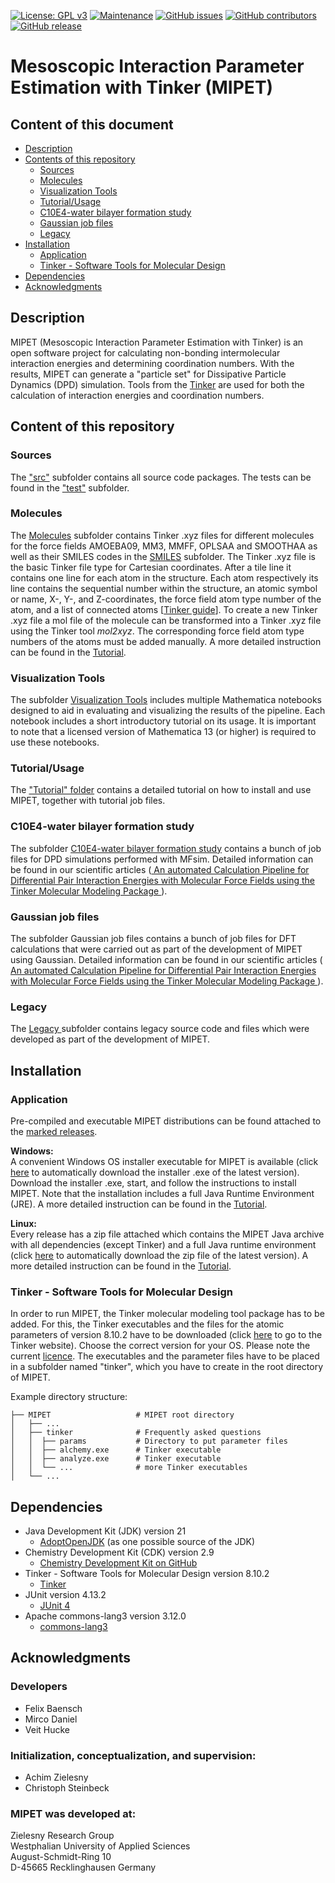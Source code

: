 [![License: GPL v3](https://img.shields.io/badge/License-GPL%20v3-blue.svg)](http://www.gnu.org/licenses/gpl-3.0)
[![Maintenance](https://img.shields.io/badge/Maintained%3F-yes-blue.svg)](https://GitHub.com/zielesny/MIPET/graphs/commit-activity)
[![GitHub issues](https://img.shields.io/github/issues/zielesny/MIPET.svg)](https://GitHub.com/zielesny/MIPET/issues/)
[![GitHub contributors](https://img.shields.io/github/contributors/zielesny/MIPET.svg)](https://github.com/zielesny/MIPET/graphs/contributors/)
[![GitHub release](https://img.shields.io/github/release/zielesny/MIPET.svg)](https://github.com/zielesny/MIPET/releases/)

# Mesoscopic Interaction Parameter Estimation with Tinker (MIPET)

## Content of this document
* [Description](#Description)
* [Contents of this repository](#Contents-of-this-repository)
  * [Sources](#Sources)
  * [Molecules](#Molecules)
  * [Visualization Tools](#Visualization-Tools)
  * [Tutorial/Usage](#tutorialusage)
  * [C10E4-water bilayer formation study](#c10e4-water-bilayer-formation-study)
  * [Gaussian job files](#gaussian-job-files)
  * [Legacy](#legacy)
* [Installation](#Installation)
    * [Application](#application)
    * [Tinker - Software Tools for Molecular Design](#tinker---software-tools-for-molecular-design)
* [Dependencies](#dependencies)
* [Acknowledgments](#acknowledgments)

## Description
MIPET (Mesoscopic Interaction Parameter Estimation with Tinker) is an open software project for calculating non-bonding 
intermolecular interaction energies and determining coordination numbers. With the results, MIPET can generate a 
"particle set" for Dissipative Particle Dynamics (DPD) simulation. Tools from the 
<a href="https://dasher.wustl.edu/tinker/">Tinker</a> are used for both the calculation of interaction energies and 
coordination numbers.

## Content of this repository 
### Sources 
The <a href="https://github.com/zielsny/MIPET/tree/main/resources/de/whs/ibci/mipet">"src"</a> subfolder contains all
source code packages. The tests can be found in the 
<a href="https://github.com/zielsny/MIPET/tree/main/test/de/whs/ibci">"test"</a> subfolder.

### Molecules
The <a href="https://github.com/zielsny/MIPET/tree/main/Molecules"> Molecules</a> subfolder contains Tinker .xyz files 
for different molecules for the force fields AMOEBA09, MM3, MMFF, OPLSAA and SMOOTHAA as well as their SMILES codes in 
the <a href="https://github.com/zielsny/MIPET/tree/main/Molecules/SMILES">SMILES</a> subfolder. The Tinker .xyz file is 
the basic Tinker file type for Cartesian coordinates. After a tile line it contains one line for each atom in the structure. 
Each atom respectively its line contains the sequential number within the structure, an atomic symbol or 
name, X-, Y-, and Z-coordinates, the force field atom type number of the atom, and a list of connected atoms 
[<a href="https://dasher.wustl.edu/tinker/downloads/tinker-guide.pdf">Tinker guide</a>]. To create a new Tinker .xyz file 
a mol file of the molecule can be transformed into a Tinker .xyz file using the Tinker tool *mol2xyz*. The corresponding 
force field atom type numbers of the atoms must be added manually. A more detailed instruction can be found
in the <a href="https://github.com/zielesny/MIPET/tree/main/Tutorial">Tutorial</a>.

### Visualization Tools
The subfolder <a href="https://github.com/zielsny/MIPET/tree/main/Visualization_Tools">Visualization Tools</a> includes
multiple Mathematica notebooks designed to aid in evaluating and visualizing the results of the pipeline. Each notebook
includes a short introductory tutorial on its usage. It is important to note that a licensed version of 
Mathematica 13 (or higher) is required to use these notebooks.

### Tutorial/Usage
The <a href="https://github.com/zielesny/MIPET/tree/main/Tutorial">"Tutorial" folder</a> contains a detailed tutorial 
on how to install and use MIPET, together with tutorial job files.

### C10E4-water bilayer formation study
The subfolder <a href="https://github.com/zielesny/MIPET/tree/main/C10E4-water%20bilayer%20formation%20study">C10E4-water bilayer formation study</a>
contains a bunch of job files for DPD simulations performed with MFsim. Detailed information can be found in our scientific
articles (<a href="TODO add link to article">
An automated Calculation Pipeline for Differential Pair Interaction Energies with Molecular Force Fields using the Tinker Molecular Modeling Package
</a>).

### Gaussian job files
The subfolder <a hre="https://github.com/zielesny/MIPET/tree/main/Gaussian%20job%20files"> Gaussian job files</a>
contains a bunch of job files for DFT calculations that were carried out as part of the development of MIPET using Gaussian.
Detailed information can be found in our scientific
articles (<a href="TODO add link to article">
An automated Calculation Pipeline for Differential Pair Interaction Energies with Molecular Force Fields using the Tinker Molecular Modeling Package
</a>).

### Legacy
The <a href="https://github.com/zielesny/MIPET/tree/main/Legacy"> Legacy </a> subfolder contains legacy source code and 
files which were developed as part of the development of MIPET.

## Installation
### Application
Pre-compiled and executable MIPET distributions can be found attached to the 
<a href="https://github.com/zielesny/MIPET/releases">marked releases</a>.

**Windows:**  
A convenient Windows OS installer executable for MIPET is available 
(click <a href="https://github.com/zielesny/MIPET/releases/download/MIPET/MIPET_win_x86_64.exe">here</a> 
to automatically download the installer .exe of the latest version). Download the installer .exe, start, and follow the
instructions to install MIPET. Note that the installation includes a full Java Runtime Environment (JRE). A more 
detailed instruction can be found in the <a href="https://github.com/zielesny/MIPET/tree/main/Tutorial">Tutorial</a>.

**Linux:**  
Every release has a zip file attached which contains the MIPET Java archive with all dependencies (except Tinker) and a
full Java runtime environment 
(click <a href="https://github.com/zielesny/MIPET/releases/download/MIPET/MIPET_linux_x86_64.tar.gz">here</a> 
to automatically download the zip file of the latest version). A more detailed instruction can be found
in the <a href="https://github.com/zielesny/MIPET/tree/main/Tutorial">Tutorial</a>.

### Tinker - Software Tools for Molecular Design
In order to run MIPET, the Tinker molecular modeling tool package has to be added. For this, the Tinker executables and 
the files for the atomic parameters of version 8.10.2 have to be downloaded 
(click <a href="https://dasher.wustl.edu/tinker/">here</a> to go to the Tinker website). Choose the correct version for
your OS. Please note the current <a href="https://dasher.wustl.edu/tinker/downloads/license.pdf">licence</a>. 
The executables and the parameter files have to be placed in a subfolder named "tinker", which you have to create in the
root directory of MIPET.

Example directory structure:  

    ├── MIPET                   # MIPET root directory  
    │   ├── ...              
    │   ├── tinker              # Frequently asked questions  
    │   │  ├── params           # Directory to put parameter files  
    │   │  ├── alchemy.exe      # Tinker executable  
    │   │  ├── analyze.exe      # Tinker executable  
    │   │  └── ...              # more Tinker executables  
    │   └── ...                 

## Dependencies
* Java Development Kit (JDK) version 21
    * [AdoptOpenJDK](https://adoptopenjdk.net) (as one possible source of the JDK)
* Chemistry Development Kit (CDK) version 2.9
    * [Chemistry Development Kit on GitHub](https://cdk.github.io/)
* Tinker - Software Tools for Molecular Design version 8.10.2
    * [Tinker](https://dasher.wustl.edu/tinker/)
* JUnit version 4.13.2
    * [JUnit 4](https://junit.org/junit4/)
* Apache commons-lang3 version 3.12.0
    * [commons-lang3](https://commons.apache.org/proper/commons-lang/)

## Acknowledgments 
### Developers
* Felix Baensch
* Mirco Daniel
* Veit Hucke

### Initialization, conceptualization, and supervision:
* Achim Zielesny
* Christoph Steinbeck

### MIPET was developed at:
Zielesny Research Group  
Westphalian University of Applied Sciences  
August-Schmidt-Ring 10  
D-45665 Recklinghausen Germany
